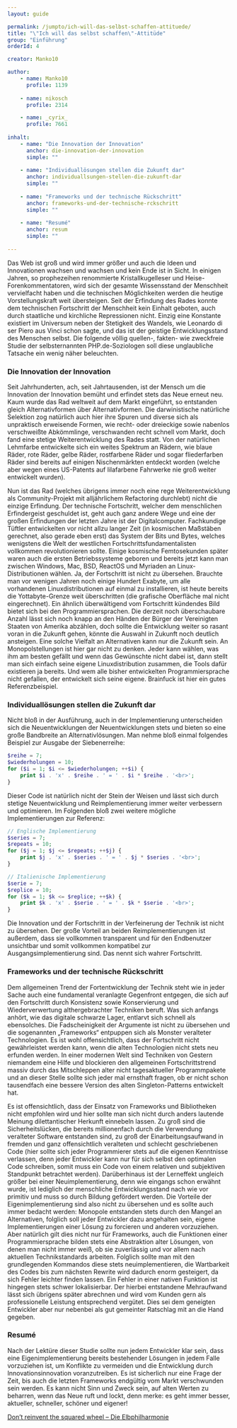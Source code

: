 ```yaml
---
layout: guide

permalink: /jumpto/ich-will-das-selbst-schaffen-attituede/
title: "\"Ich will das selbst schaffen\"-Attitüde"
group: "Einführung"
orderId: 4

creator: Manko10

author:
    - name: Manko10
      profile: 1139
      
    - name: nikosch
      profile: 2314

    - name: _cyrix_
      profile: 7661
      
inhalt:
    - name: "Die Innovation der Innovation"
      anchor: die-innovation-der-innovation
      simple: ""
      
    - name: "Individuallösungen stellen die Zukunft dar"
      anchor: individuallsungen-stellen-die-zukunft-dar
      simple: ""
      
    - name: "Frameworks und der technische Rückschritt"
      anchor: frameworks-und-der-technische-rckschritt
      simple: ""
      
    - name: "Resumé"
      anchor: resum
      simple: ""
      
---
```


Das Web ist groß und wird immer größer und auch die Ideen und Innovationen wachsen und wachsen und kein Ende ist in Sicht. In einigen Jahren, so prophezeihen renommierte Kristallkugelleser und Heise-Forenkommentatoren, wird sich der gesamte Wissensstand der Menschheit vervielfacht haben und die technischen Möglichkeiten werden die heutige Vorstellungskraft weit übersteigen. Seit der Erfindung des Rades konnte dem technischen Fortschritt der Menschheit kein Einhalt geboten, auch durch staatliche und kirchliche Repressionen nicht. Einzig eine Konstante existiert im Universum neben der Stetigkeit des Wandels, wie Leonardo di ser Piero aus Vinci schon sagte, und das ist der geistige Entwicklungsstand des Menschen selbst. Die folgende völlig quellen-, fakten- wie zweckfreie Studie der selbsternannten PHP.de-Soziologen soll diese unglaubliche Tatsache ein wenig näher beleuchten. 

### Die Innovation der Innovation

Seit Jahrhunderten, ach, seit Jahrtausenden, ist der Mensch um die Innovation der Innovation bemüht und erfindet stets das Neue erneut neu. Kaum wurde das Rad weltweit auf dem Markt eingeführt, so entstanden gleich Alternativformen über Alternativformen. Die darwinistische natürliche Selektion zog natürlich auch hier ihre Spuren und diverse sich als unpraktisch erweisende Formen, wie recht- oder dreieckige sowie nabenlos verschweißte Abkömmlinge, verschwanden recht schnell vom Markt, doch fand eine stetige Weiterentwicklung des Rades statt. Von der natürlichen Lehmfarbe entwickelte sich ein weites Spektrum an Rädern, wie blaue Räder, rote Räder, gelbe Räder, rostfarbene Räder und sogar fliederfarben Räder sind bereits auf einigen Nischenmärkten entdeckt worden (welche aber wegen eines US-Patents auf lilafarbene Fahrwerke nie groß weiter entwickelt wurden). 

Nun ist das Rad (welches übrigens immer noch eine rege Weiterentwicklung als Community-Projekt mit alljährlichem Refactoring durchlebt) nicht die einzige Erfindung. Der technische Fortschritt, welcher dem menschlichen Erfindergeist geschuldet ist, geht auch ganz andere Wege und eine der großen Erfindungen der letzten Jahre ist der Digitalcomputer. Fachkundige Tüftler entwickelten vor nicht allzu langer Zeit (in kosmischen Maßstäben gerechnet, also gerade eben erst) das System der Bits und Bytes, welches wenigstens die Welt der westlichen Fortschrittsfundamentalisten vollkommen revolutionieren sollte. Einige kosmische Femtosekunden später waren auch die ersten Betriebssysteme geboren und bereits jetzt kann man zwischen Windows, Mac, BSD, ReactOS und Myriaden an Linux-Distributionen wählen. Ja, der Fortschritt ist nicht zu übersehen. Brauchte man vor wenigen Jahren noch einige Hundert Exabyte, um alle vorhandenen Linuxdistributionen auf einmal zu installieren, ist heute bereits die Yottabyte-Grenze weit überschritten (die grafische Oberfläche mal nicht eingerechnet). Ein ähnlich überwältigend vom Fortschritt kündendes Bild bietet sich bei den Programmiersprachen. Die derzeit noch überschaubare Anzahl lässt sich noch knapp an den Händen der Bürger der Vereinigten Staaten von Amerika abzählen, doch sollte die Entwicklung weiter so rasant voran in die Zukunft gehen, könnte die Auswahl in Zukunft noch deutlich ansteigen. Eine solche Vielfalt an Alternativen kann nur die Zukunft sein. An Monopolstellungen ist hier gar nicht zu denken. Jeder kann wählen, was ihm am besten gefällt und wenn das Gewünschte nicht dabei ist, dann stellt man sich einfach seine eigene Linuxdistribution zusammen, die Tools dafür existieren ja bereits. Und wem alle bisher entwickelten Programmiersprache nicht gefallen, der entwickelt sich seine eigene. Brainfuck ist hier ein gutes Referenzbeispiel. 

### Individuallösungen stellen die Zukunft dar


Nicht bloß in der Ausführung, auch in der Implementierung unterscheiden sich die Neuentwicklungen der Neuentwicklungen stets und bieten so eine große Bandbreite an Alternativlösungen. Man nehme bloß einmal folgendes Beispiel zur Ausgabe der Siebenerreihe: 

~~~php
$reihe = 7;
$wiederholungen = 10;
for ($i = 1; $i <= $wiederholungen; ++$i) {
    print $i . 'x' . $reihe . ' = ' . $i * $reihe . '<br>';
}
~~~

Dieser Code ist natürlich nicht der Stein der Weisen und lässt sich durch stetige Neuentwicklung und Reimplementierung immer weiter verbessern und optimieren. Im Folgenden bloß zwei weitere mögliche Implementierungen zur Referenz: 

~~~php
// Englische Implementierung
$series = 7;
$repeats = 10;
for ($j = 1; $j <= $repeats; ++$j) {
    print $j . 'x' . $series . ' = ' . $j * $series . '<br>';
}
~~~

~~~php
// Italienische Implementierung
$serie = 7;
$replice = 10;
for ($k = 1; $k <= $replice; ++$k) {
    print $k . 'x' . $serie . ' = ' . $k * $serie . '<br>';
}
~~~

Die Innovation und der Fortschritt in der Verfeinerung der Technik ist nicht zu übersehen. Der große Vorteil an beiden Reimplementierungen ist außerdem, dass sie vollkommen transparent und für den Endbenutzer unsichtbar und somit vollkommen kompatibel zur Ausgangsimplementierung sind. Das nennt sich wahrer Fortschritt. 

### Frameworks und der technische Rückschritt 

Dem allgemeinen Trend der Fortentwicklung der Technik steht wie in jeder Sache auch eine fundamental veranlagte Gegenfront entgegen, die sich auf den Fortschritt durch Konsistenz sowie Konservierung und Wiederverwertung althergebrachter Techniken beruft. Was sich anfangs anhört, wie das digitale schwarze Lager, entlarvt sich schnell als ebensolches. Die Fadscheinigkeit der Argumente ist nicht zu übersehen und die sogenannten „Frameworks“ entpuppen sich als Monster veralteter Technologien. Es ist wohl offensichtlich, dass der Fortschritt nicht gewährleistet werden kann, wenn die alten Technologien nicht stets neu erfunden werden. In einer modernen Welt sind Techniken von Gestern niemandem eine Hilfe und blockieren den allgemeinen Fortschrittstrend massiv durch das Mitschleppen alter nicht tagesaktueller Programmpakete und an dieser Stelle sollte sich jeder mal ernsthaft fragen, ob er nicht schon tausendfach eine bessere Version des alten Singleton-Patterns entwickelt hat.

Es ist offensichtlich, dass der Einsatz von Frameworks und Bibliotheken nicht empfohlen wird und hier sollte man sich nicht durch anders lautende Meinung dilettantischer Herkunft einnebeln lassen. Zu groß sind die Sicherheitslücken, die bereits millionenfach durch die Verwendung veralteter Software entstanden sind, zu groß der Einarbeitungsaufwand in fremden und ganz offensichtlich veralteten und schlecht geschriebenen Code (hier sollte sich jeder Programmierer stets auf die eigenen Kenntnisse verlassen, denn jeder Entwickler kann nur für sich selbst den optimalen Code schreiben, somit muss ein Code von einem relativen und subjektiven Standpunkt betrachtet werden). Darüberhinaus ist der Lerneffekt ungleich größer bei einer Neuimplementierung, denn wie eingangs schon erwähnt wurde, ist lediglich der menschliche Entwicklungsstand nach wie vor primitiv und muss so durch Bildung gefördert werden. Die Vorteile der Eigenimplementierung sind also nicht zu übersehen und es sollte auch immer bedacht werden: Monopole entstanden stets durch den Mangel an Alternativen, folglich soll jeder Entwickler dazu angehalten sein, eigene Implementierungen einer Lösung zu forcieren und anderen vorzuziehen. Aber natürlich gilt dies nicht nur für Frameworks, auch die Funktionen einer Programmiersprache bilden stets eine Abstraktion alter Lösungen, von denen man nicht immer weiß, ob sie zuverlässig und vor allem nach aktuellen Technikstandards arbeiten. Folglich sollte man mit den grundlegenden Kommandos diese stets neuimplementieren, die Wartbarkeit des Codes bis zum nächsten Rewrite wird dadurch enorm gesteigert, da sich Fehler leichter finden lassen. Ein Fehler in einer nativen Funktion ist hingegen stets schwer lokalisierbar. Der hierbei entstandene Mehraufwand lässt sich übrigens später abrechnen und wird vom Kunden gern als professionelle Leistung entsprechend vergütet. Dies sei dem geneigten Entwickler aber nur nebenbei als gut gemeinter Ratschlag mit an die Hand gegeben.

### Resumé

Nach der Lektüre dieser Studie sollte nun jedem Entwickler klar sein, dass eine Eigenimplementierung bereits bestehender Lösungen in jedem Falle vorzuziehen ist, um Konflikte zu vermeiden und die Entwicklung durch Innovationsinnovation voranzutreiben. Es ist sicherlich nur eine Frage der Zeit, bis auch die letzten Frameworks endgültig vom Markt verschwunden sein werden. Es kann nicht Sinn und Zweck sein, auf alten Werten zu beharren, wenn das Neue ruft und lockt, denn merke: es geht immer besser, aktueller, schneller, schöner und eigener! 

[Don’t reinvent the squared wheel – Die Elbphilharmonie](http://www.phphatesme.com/blog/softwaretechnik/dont-reinvent-the-squared-wheel-die-elbphilharmonie/comment-page-1/#comment-85945)
